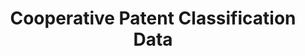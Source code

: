 ---
layout: default
bigquery: https://console.cloud.google.com/bigquery?p=patents-public-data&d=cpc&page=dataset
citation: '“Cooperative Patent Classification” by the EPO and USPTO, for public use. '
contributors: EPO, USPTO
cost: None
description: Cooperative Patent Classification Data contains the scheme and definitions
  of the Cooperative Patent Classification system for classifying patent documents.
  The CPC is the result of a partnership between the EPO and the USPTO in their joint
  effort to develop a common, internationally compatible classification system for
  technical documents, in particular patent publications, which will be used by both
  offices in the patent granting process
documentation: https://www.cooperativepatentclassification.org/cpcSchemeAndDefinitions
last_edit: 04/11/2022, 07:59:54
location: https://www.cooperativepatentclassification.org/index
maintained_by: USPTO, EPO
schema_fields:
- titlePart
- breakdown_code
- synonyms
- children
- title_full
- parents
- ipc_concordant
- definition
- level
- breakdownCode
- additional_only
- applicationReferences
- application_references
- ipcConcordant
- date_revised
- notAllocatable
- sizeCache
- limitingReferences
- not_allocatable
- glossary
- child_groups
- title_part
- titleFull
- childGroups
- dateRevised
- informativeReferences
- residual_references
- symbol
- residualReferences
- limiting_references
- informative_references
- status
shortname: cooperative_patent_classification
tags:
- patents
- science
title: Cooperative Patent Classification Data
uuid: 984374a7-16e9-4b35-9445-458daceb01bf
---